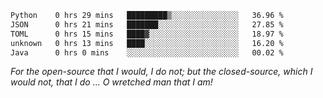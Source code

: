 <!--START_SECTION:waka-->

```txt
Python    0 hrs 29 mins   █████████▒░░░░░░░░░░░░░░░   36.96 %
JSON      0 hrs 21 mins   ███████░░░░░░░░░░░░░░░░░░   27.85 %
TOML      0 hrs 15 mins   ████▓░░░░░░░░░░░░░░░░░░░░   18.97 %
unknown   0 hrs 13 mins   ████░░░░░░░░░░░░░░░░░░░░░   16.20 %
Java      0 hrs 0 mins    ░░░░░░░░░░░░░░░░░░░░░░░░░   00.02 %
```

<!--END_SECTION:waka-->

*For the open-source that I would, I do not; but the closed-source, which I would not, that I do ... O wretched man that I am!*
